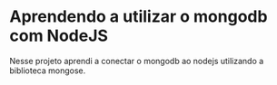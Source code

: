 # Aprendendo a utilizar o mongodb com NodeJS
Nesse projeto aprendi a conectar o mongodb ao nodejs utilizando a biblioteca mongose.